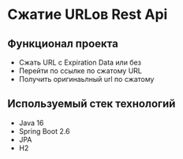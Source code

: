 # Сжатие URLов Rest Api

## Функционал проекта

- Сжать URL с Expiration Data или без
- Перейти по ссылке по сжатому URL
- Получить оригинаьлный url по сжатому

## Используемый стек технологий

- Java 16
- Spring Boot 2.6
- JPA
- H2